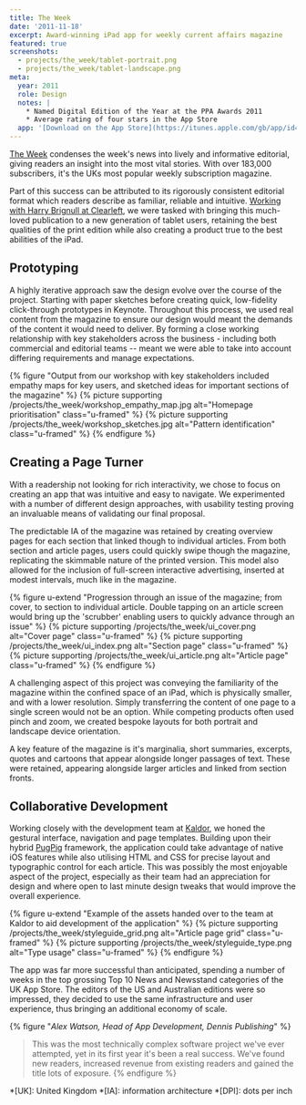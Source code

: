 ```yaml
---
title: The Week
date: '2011-11-18'
excerpt: Award-winning iPad app for weekly current affairs magazine
featured: true
screenshots:
  - projects/the_week/tablet-portrait.png
  - projects/the_week/tablet-landscape.png
meta:
  year: 2011
  role: Design
  notes: |
    * Named Digital Edition of the Year at the PPA Awards 2011
    * Average rating of four stars in the App Store
  app: '[Download on the App Store](https://itunes.apple.com/gb/app/id468108781)'
---
```

[The Week][1] condenses the week's news into lively and informative editorial, giving readers an insight into the most vital stories. With over 183,000 subscribers, it's the UKs most popular weekly subscription magazine.

Part of this success can be attributed to its rigorously consistent editorial format which readers describe as familiar, reliable and intuitive. [Working with Harry Brignull at Clearleft][2], we were tasked with bringing this much-loved publication to a new generation of tablet users, retaining the best qualities of the print edition while also creating a product true to the best abilities of the iPad.

## Prototyping
A highly iterative approach saw the design evolve over the course of the project. Starting with paper sketches before creating quick, low-fidelity click-through prototypes in Keynote. Throughout this process, we used real content from the magazine to ensure our design would meant the demands of the content it would need to deliver. By forming a close working relationship with key stakeholders across the business - including both commercial and editorial teams -- meant we were able to take into account differing requirements and manage expectations.

{% figure "Output from our workshop with key stakeholders included empathy maps for key users, and sketched ideas for important sections of the magazine" %}
{% picture supporting /projects/the_week/workshop_empathy_map.jpg alt="Homepage prioritisation" class="u-framed" %}
{% picture supporting /projects/the_week/workshop_sketches.jpg alt="Pattern identification" class="u-framed" %}
{% endfigure %}

## Creating a Page Turner
With a readership not looking for rich interactivity, we chose to focus on creating an app that was intuitive and easy to navigate. We experimented with a number of different design approaches, with usability testing proving an invaluable means of validating our final proposal.

The predictable IA of the magazine was retained by creating overview pages for each section that linked though to individual articles. From both section and article pages, users could quickly swipe though the magazine, replicating the skimmable nature of the printed version. This model also allowed for the inclusion of full-screen interactive advertising, inserted at modest intervals, much like in the magazine.

{% figure u-extend "Progression through an issue of the magazine; from cover, to section to individual article. Double tapping on an article screen would bring up the 'scrubber' enabling users to quickly advance through an issue" %}
{% picture supporting /projects/the_week/ui_cover.png alt="Cover page" class="u-framed" %}
{% picture supporting /projects/the_week/ui_index.png alt="Section page" class="u-framed" %}
{% picture supporting /projects/the_week/ui_article.png alt="Article page" class="u-framed" %}
{% endfigure %}

A challenging aspect of this project was conveying the familiarity of the magazine within the confined space of an iPad, which is physically smaller, and with a lower resolution. Simply transferring the content of one page to a single screen would not be an option. While competing products often used pinch and zoom, we created bespoke layouts for both portrait and landscape device orientation.

A key feature of the magazine is it's marginalia, short summaries, excerpts, quotes and cartoons that appear alongside longer passages of text. These were retained, appearing alongside larger articles and linked from section fronts.

## Collaborative Development
Working closely with the development team at [Kaldor][3], we honed the gestural interface, navigation and page templates. Building upon their hybrid [PugPig][4] framework, the application could take advantage of native iOS features while also utilising HTML and CSS for precise layout and typographic control for each article. This was possibly the most enjoyable aspect of the project, especially as their team had an appreciation for design and where open to last minute design tweaks that would improve the overall experience. 

{% figure u-extend "Example of the assets handed over to the team at Kaldor to aid development of the application" %}
{% picture supporting /projects/the_week/styleguide_grid.png alt="Article page grid" class="u-framed" %}
{% picture supporting /projects/the_week/styleguide_type.png alt="Type usage" class="u-framed" %}
{% endfigure %}

The app was far more successful than anticipated, spending a number of weeks in the top grossing Top 10 News and Newsstand categories of the UK App Store. The editors of the US and Australian editions were so impressed, they decided to use the same infrastructure and user experience, thus bringing an additional economy of scale.

{% figure "<cite>Alex Watson, Head of App Development, Dennis Publishing</cite>" %}
> This was the most technically complex software project we've ever attempted, yet in its first year it's been a real success. We've found new readers, increased revenue from existing readers and gained the title lots of exposure.
{% endfigure %}

[1]: http://www.theweek.co.uk
[2]: http://clearleft.com/made/the-week
[3]: http://kaldorgroup.com
[4]: http://pugpig.com

*[UK]: United Kingdom
*[IA]: information architecture
*[DPI]: dots per inch
